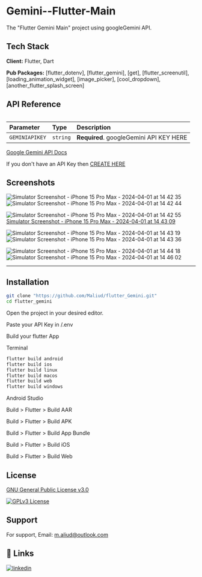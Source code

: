 

# Gemini--Flutter-Main

The "Flutter Gemini Main" project using googleGemini API. 


## Tech Stack

**Client:** Flutter, Dart

**Pub Packages:** [flutter_dotenv], [flutter_gemini], [get], [flutter_screenutil], [loading_animation_widget], [image_picker], [cool_dropdown], [another_flutter_splash_screen]
## API Reference

```/.env
```

| Parameter | Type     | Description                |
| :-------- | :------- | :------------------------- |
| `GEMINIAPIKEY` | `string` | **Required**.  googleGemini API  KEY HERE |

[Google Gemini  API Docs ](https://ai.google.dev/docs)

If you don't have an API Key then [CREATE HERE](https://ai.google.dev/)

## Screenshots

![Simulator Screenshot - iPhone 15 Pro Max - 2024-04-01 at 14 42 35](https://github.com/Maliud/flutter_Gemini/assets/72108306/856b8696-08c1-4de4-bf4f-a0ae79906f21) ![Simulator Screenshot - iPhone 15 Pro Max - 2024-04-01 at 14 42 44](https://github.com/Maliud/flutter_Gemini/assets/72108306/27e41f0d-e809-41eb-bb82-17243ae18c6d)



![Simulator Screenshot - iPhone 15 Pro Max - 2024-04-01 at 14 42 55](https://github.com/Maliud/flutter_Gemini/assets/72108306/6c309cf3-0972-4633-a80c-961d06529a92) [Simulator Screenshot - iPhone 15 Pro Max - 2024-04-01 at 14 43 09](https://github.com/Maliud/flutter_Gemini/assets/72108306/694215c0-bfe8-4a07-8297-bb470f829257)



![Simulator Screenshot - iPhone 15 Pro Max - 2024-04-01 at 14 43 19](https://github.com/Maliud/flutter_Gemini/assets/72108306/551e7403-6f33-4a9c-9895-aa3c27521dee) ![Simulator Screenshot - iPhone 15 Pro Max - 2024-04-01 at 14 43 36](https://github.com/Maliud/flutter_Gemini/assets/72108306/f8a0a390-f877-43f5-99ed-260682016620)



![Simulator Screenshot - iPhone 15 Pro Max - 2024-04-01 at 14 44 18](https://github.com/Maliud/flutter_Gemini/assets/72108306/6a6d386a-046b-4a7e-a5a3-a54d69b69737) ![Simulator Screenshot - iPhone 15 Pro Max - 2024-04-01 at 14 46 02](https://github.com/Maliud/flutter_Gemini/assets/72108306/0c5de23c-f9e0-4bd7-a31b-4d068ee19dcb)



---------

## Installation

```bash
git clone "https://github.com/Maliud/flutter_Gemini.git"
cd flutter_gemini
```

Open the project in your desired editor.

Paste your API Key in /.env

Build your flutter App

Terminal
```bash
flutter build android
flutter build ios
flutter build linux
flutter build macos
flutter build web
flutter build windows
```

Android Studio

Build > Flutter > Build AAR

Build > Flutter > Build APK

Build > Flutter > Build App Bundle

Build > Flutter > Build iOS

Build > Flutter > Build Web
## License

[GNU General Public License v3.0](https://github.com/Maliud/weather-app-flutter-main/blob/main/LICENCE)

[![GPLv3 License](https://img.shields.io/badge/License-GPL%20v3-yellow.svg)](https://opensource.org/license/gpl-3-0/)


## Support

For support, Email: m.aliud@outlook.com


## 🔗 Links
[![linkedin](https://img.shields.io/badge/linkedin-0A66C2?style=for-the-badge&logo=linkedin&logoColor=white)](https://www.linkedin.com/in/muhammed-ali-ud-ali76/)

